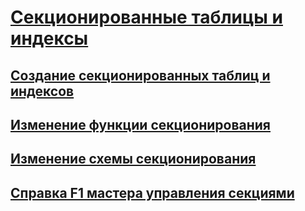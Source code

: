 # [Секционированные таблицы и индексы](partitioned-tables-and-indexes.md)
## [Создание секционированных таблиц и индексов](create-partitioned-tables-and-indexes.md)
## [Изменение функции секционирования](modify-a-partition-function.md)
## [Изменение схемы секционирования](modify-a-partition-scheme.md)
## [Справка F1 мастера управления секциями](manage-partition-wizard-f1-help.md)
